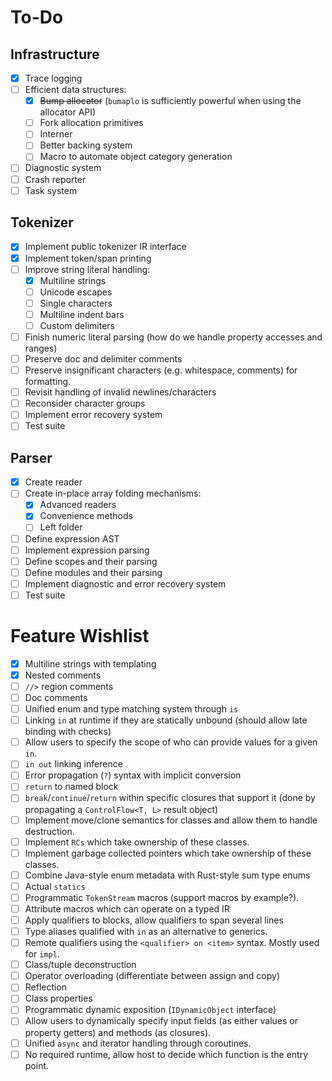 # To-Do

## Infrastructure

- [x] Trace logging
- [ ] Efficient data structures:
  - [x] ~~Bump allocator~~ (`bumaplo` is sufficiently powerful when using the allocator API)
  - [ ] Fork allocation primitives
  - [ ] Interner
  - [ ] Better backing system
  - [ ] Macro to automate object category generation
- [ ] Diagnostic system
- [ ] Crash reporter
- [ ] Task system

## Tokenizer

- [x] Implement public tokenizer IR interface
- [x] Implement token/span printing
- [ ] Improve string literal handling:
  - [x] Multiline strings 
  - [ ] Unicode escapes
  - [ ] Single characters
  - [ ] Multiline indent bars
  - [ ] Custom delimiters
- [ ] Finish numeric literal parsing (how do we handle property accesses and ranges)
- [ ] Preserve doc and delimiter comments
- [ ] Preserve insignificant characters (e.g. whitespace, comments) for formatting.
- [ ] Revisit handling of invalid newlines/characters
- [ ] Reconsider character groups
- [ ] Implement error recovery system
- [ ] Test suite

## Parser

- [x] Create reader
- [ ] Create in-place array folding mechanisms:
  - [x] Advanced readers
  - [x] Convenience methods
  - [ ] Left folder
- [ ] Define expression AST
- [ ] Implement expression parsing
- [ ] Define scopes and their parsing
- [ ] Define modules and their parsing
- [ ] Implement diagnostic and error recovery system
- [ ] Test suite

# Feature Wishlist

- [x] Multiline strings with templating
- [x] Nested comments
- [ ] `//>` region comments
- [ ] Doc comments
- [ ] Unified enum and type matching system through `is`
- [ ] Linking `in` at runtime if they are statically unbound (should allow late binding with checks)
- [ ] Allow users to specify the scope of who can provide values for a given `in`.
- [ ] `in out` linking inference
- [ ] Error propagation (`?`) syntax with implicit conversion
- [ ] `return` to named block
- [ ] `break`/`continue`/`return` within specific closures that support it (done by propagating a `ControlFlow<T, L>` result object)
- [ ] Implement move/clone semantics for classes and allow them to handle destruction.
- [ ] Implement `RCs` which take ownership of these classes.
- [ ] Implement garbage collected pointers which take ownership of these classes.
- [ ] Combine Java-style enum metadata with Rust-style sum type enums
- [ ] Actual `statics`
- [ ] Programmatic `TokenStream` macros (support macros by example?).
- [ ] Attribute macros which can operate on a typed IR
- [ ] Apply qualifiers to blocks, allow qualifiers to span several lines
- [ ] Type aliases qualified with `in` as an alternative to generics.
- [ ] Remote qualifiers using the `<qualifier> on <item>` syntax. Mostly used for `impl`.
- [ ] Class/tuple deconstruction
- [ ] Operator overloading (differentiate between assign and copy)
- [ ] Reflection
- [ ] Class properties
- [ ] Programmatic dynamic exposition (`IDynamicObject` interface)
- [ ] Allow users to dynamically specify input fields (as either values or property getters) and methods (as closures).
- [ ] Unified `async` and iterator handling through coroutines.
- [ ] No required runtime, allow host to decide which function is the entry point.
